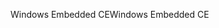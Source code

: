 <span data-ttu-id="be03d-101">Windows Embedded CE</span><span class="sxs-lookup"><span data-stu-id="be03d-101">Windows Embedded CE</span></span>